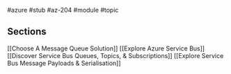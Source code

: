 #azure #stub #az-204 #module #topic

## Sections
[[Choose A Message Queue Solution]]
[[Explore Azure Service Bus]]
[[Discover Service Bus Queues, Topics, & Subscriptions]]
[[Explore Service Bus Message Payloads & Serialisation]]